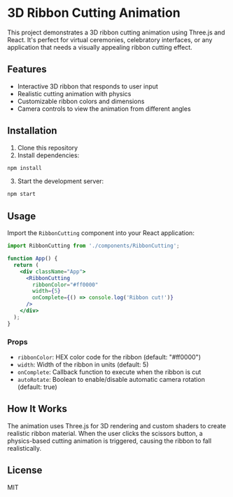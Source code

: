# 3D Ribbon Cutting Animation

This project demonstrates a 3D ribbon cutting animation using Three.js and React. It's perfect for virtual ceremonies, celebratory interfaces, or any application that needs a visually appealing ribbon cutting effect.

## Features

- Interactive 3D ribbon that responds to user input
- Realistic cutting animation with physics
- Customizable ribbon colors and dimensions
- Camera controls to view the animation from different angles

## Installation

1. Clone this repository
2. Install dependencies:

```bash
npm install
```

3. Start the development server:

```bash
npm start
```

## Usage

Import the `RibbonCutting` component into your React application:

```jsx
import RibbonCutting from './components/RibbonCutting';

function App() {
  return (
    <div className="App">
      <RibbonCutting 
        ribbonColor="#ff0000" 
        width={5} 
        onComplete={() => console.log('Ribbon cut!')} 
      />
    </div>
  );
}
```

### Props

- `ribbonColor`: HEX color code for the ribbon (default: "#ff0000")
- `width`: Width of the ribbon in units (default: 5)
- `onComplete`: Callback function to execute when the ribbon is cut
- `autoRotate`: Boolean to enable/disable automatic camera rotation (default: true)

## How It Works

The animation uses Three.js for 3D rendering and custom shaders to create realistic ribbon material. When the user clicks the scissors button, a physics-based cutting animation is triggered, causing the ribbon to fall realistically.

## License

MIT
